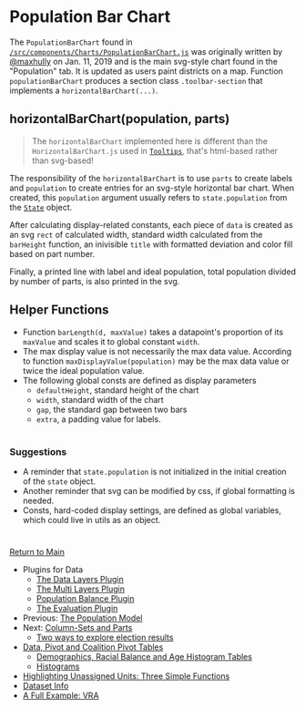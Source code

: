 # Population Bar Chart

The `PopulationBarChart` found in 
[`/src/components/Charts/PopulationBarChart.js`]
was originally written by [@maxhully] on Jan. 11, 2019 and is the main
svg-style chart found in the "Population" tab. It is updated as users
paint districts on a map. Function `populationBarChart` produces a
section class `.toolbar-section` that implements a
`horizontalBarChart(...)`.

## horizontalBarChart(population, parts)

> The `horizontalBarChart` implemented here is different than the
`HorizontalBarChart.js` used in [`Tooltips`], that's html-based rather
than svg-based! 

The responsibility of the `horizontalBarChart` is to use `parts` to
create labels and `population` to create entries for an svg-style
horizontal bar chart. When created, this `population` argument usually
refers to `state.population` from the [`State`] object.

After calculating display-related constants, each piece of `data` is
created as an svg `rect` of calculated width, standard width calculated
from the `barHeight` function, an inivisible `title` with formatted
deviation and color fill based on part number. 

Finally, a printed line with label and ideal population, total
population divided by number of parts, is also printed in the svg. 

## Helper Functions

- Function `barLength(d, maxValue)` takes a datapoint's proportion of
its `maxValue` and scales it to global constant `width`. 
- The max display value is not necessarily the max data value. According
to function `maxDisplayValue(population)` may be the max data value or
twice the ideal population value. 
- The following global consts are defined as display parameters
   - `defaultHeight`, standard height of the chart
   - `width`, standard width of the chart
   - `gap`, the standard gap between two bars
   - `extra`, a padding value for labels.

# # 

### Suggestions

- A reminder that `state.population` is not initialized in the initial
creation of the `state` object.
- Another reminder that svg can be modified by css, if global formatting 
is needed.
- Consts, hard-coded display settings, are defined as global variables,
which could live in utils as an object.

# #

[Return to Main](../README.md)
- Plugins for Data
  - [The Data Layers Plugin](../06charts/datalayersplugin.md)
  - [The Multi Layers Plugin](../06charts/multilayersplugin.md)
  - [Population Balance Plugin](../06charts/popbalanceplugin.md)
  - [The Evaluation Plugin](../06charts/evaluationplugin.md)
- Previous: [The Population Model](../06charts/population.md)
- Next: [Column-Sets and Parts](./06charts/columnsetsparts.md)
  - [Two ways to explore election results](../06charts/electionresults.md)
- [Data, Pivot and Coalition Pivot Tables](../06charts/datatable.md)
  - [Demographics, Racial Balance and Age Histogram Tables](../06charts/demographicstable.md)
  - [Histograms](../06charts/histogram.md)
- [Highlighting Unassigned Units: Three Simple Functions](../06charts/higlightunassigned.md)
- [Dataset Info](../06charts/datasetinfo.md)
- [A Full Example: VRA](../06charts/vra.md)

[@maxhully]: http://github.com/maxhully

[`State`]: ../01contextplan/state.md
[`Tooltips`]: ../04drawing/tooltip.md

[`/src/components/Charts/PopulationBarChart.js`]: ../../src/components/Charts/PopulationBarChart.js